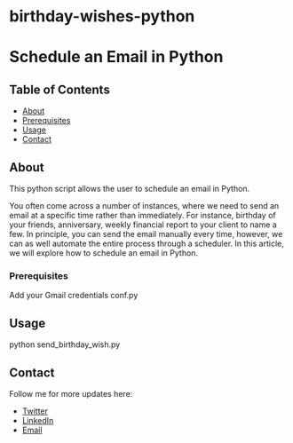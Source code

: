 # birthday-wishes-python



# Schedule an Email in Python

## Table of Contents

- [About](#about)
- [Prerequisites](#prerequisites)
- [Usage](#usage)
- [Contact](#contact)

## About <a name = "about"></a>

This python script allows the user to schedule an email in Python. 

You often come across a number of instances, where we need to send an email at a specific time rather than immediately. For instance, birthday of your friends, anniversary, weekly financial report to your client to name a few. In principle, you can send the email manually every time, however, we can as well automate the entire process through a scheduler. In this article, we will explore how to schedule an email in Python. 


### Prerequisites <a name = "prerequisites"></a>

Add your Gmail credentials conf.py

## Usage <a name = "usage"></a>

python send_birthday_wish.py

## Contact <a name = "contact"></a>

Follow me for more updates here:

- [Twitter](https://twitter.com/sapnaedu)
- [LinkedIn](https://www.linkedin.com/in/kiranchandrashekhar/)
- [Email](mailto:kiran.chandrashekhar@gmail.com)
